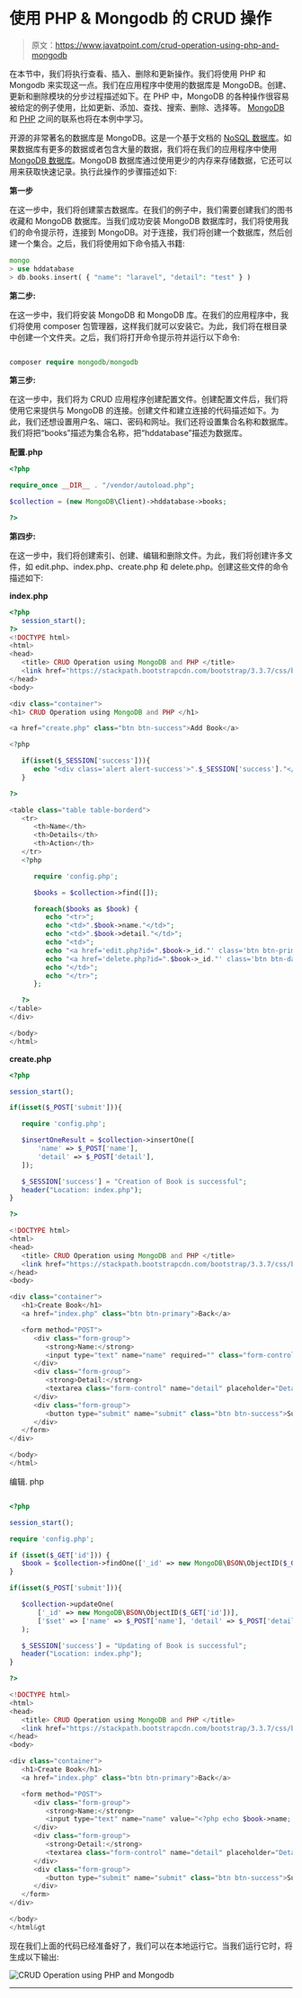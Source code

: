 # 使用 PHP & Mongodb 的 CRUD 操作

> 原文：<https://www.javatpoint.com/crud-operation-using-php-and-mongodb>

在本节中，我们将执行查看、插入、删除和更新操作。我们将使用 PHP 和 Mongodb 来实现这一点。我们在应用程序中使用的数据库是 MongoDB。创建、更新和删除模块的分步过程描述如下。在 PHP 中，MongoDB 的各种操作很容易被给定的例子使用，比如更新、添加、查找、搜索、删除、选择等。 [MongoDB](https://www.javatpoint.com/mongodb-tutorial) 和 [PHP](https://www.javatpoint.com/php-tutorial) 之间的联系也将在本例中学习。

开源的非常著名的数据库是 MongoDB。这是一个基于文档的 [NoSQL 数据库](https://www.javatpoint.com/nosql-databases)。如果数据库有更多的数据或者包含大量的数据，我们将在我们的应用程序中使用 [MongoDB 数据库](https://www.javatpoint.com/mongodb-create-database)。MongoDB 数据库通过使用更少的内存来存储数据，它还可以用来获取快速记录。执行此操作的步骤描述如下:

**第一步**

在这一步中，我们将创建蒙古数据库。在我们的例子中，我们需要创建我们的图书收藏和 MongoDB 数据库。当我们成功安装 MongoDB 数据库时，我们将使用我们的命令提示符，连接到 MongoDB。对于连接，我们将创建一个数据库，然后创建一个集合。之后，我们将使用如下命令插入书籍:

```php
mongo
> use hddatabase
> db.books.insert( { "name": "laravel", "detail": "test" } )

```

**第二步:**

在这一步中，我们将安装 MongoDB 和 MongoDB 库。在我们的应用程序中，我们将使用 composer 包管理器，这样我们就可以安装它。为此，我们将在根目录中创建一个文件夹。之后，我们将打开命令提示符并运行以下命令:

```php

composer require mongodb/mongodb

```

**第三步:**

在这一步中，我们将为 CRUD 应用程序创建配置文件。创建配置文件后，我们将使用它来提供与 MongoDB 的连接。创建文件和建立连接的代码描述如下。为此，我们还想设置用户名、端口、密码和网址。我们还将设置集合名称和数据库。我们将把“books”描述为集合名称，把“hddatabase”描述为数据库。

**配置.php**

```php
<?php

require_once __DIR__ . "/vendor/autoload.php";

$collection = (new MongoDB\Client)->hddatabase->books;

?>

```

**第四步:**

在这一步中，我们将创建索引、创建、编辑和删除文件。为此，我们将创建许多文件，如 edit.php、index.php、create.php 和 delete.php。创建这些文件的命令描述如下:

**index.php**

```php
<?php
   session_start();
?>
<!DOCTYPE html>
<html>
<head>
   <title> CRUD Operation using MongoDB and PHP </title>
   <link href="https://stackpath.bootstrapcdn.com/bootstrap/3.3.7/css/bootstrap.min.css" rel="stylesheet" crossorigin="anonymous">
</head>
<body>

<div class="container">
<h1> CRUD Operation using MongoDB and PHP </h1>

<a href="create.php" class="btn btn-success">Add Book</a>

<?php

   if(isset($_SESSION['success'])){
      echo "<div class='alert alert-success'>".$_SESSION['success']."</div>";
   }

?>

<table class="table table-borderd">
   <tr>
      <th>Name</th>
      <th>Details</th>
      <th>Action</th>
   </tr>
   <?php

      require 'config.php';

      $books = $collection->find([]);

      foreach($books as $book) {
         echo "<tr>";
         echo "<td>".$book->name."</td>";
         echo "<td>".$book->detail."</td>";
         echo "<td>";
         echo "<a href='edit.php?id=".$book->_id."' class='btn btn-primary'>Edit</a>";
         echo "<a href='delete.php?id=".$book->_id."' class='btn btn-danger'>Delete</a>";
         echo "</td>";
         echo "</tr>";
      };

   ?>
</table>
</div>

</body>
</html>

```

**create.php**

```php
<?php

session_start();

if(isset($_POST['submit'])){

   require 'config.php';

   $insertOneResult = $collection->insertOne([
       'name' => $_POST['name'],
       'detail' => $_POST['detail'],
   ]);

   $_SESSION['success'] = "Creation of Book is successful";
   header("Location: index.php");
}

?>

<!DOCTYPE html>
<html>
<head>
   <title> CRUD Operation using MongoDB and PHP </title>
   <link href="https://stackpath.bootstrapcdn.com/bootstrap/3.3.7/css/bootstrap.min.css" rel="stylesheet" crossorigin="anonymous">
</head>
<body>

<div class="container">
   <h1>Create Book</h1>
   <a href="index.php" class="btn btn-primary">Back</a>

   <form method="POST">
      <div class="form-group">
         <strong>Name:</strong>
         <input type="text" name="name" required="" class="form-control" placeholder="Name">
      </div>
      <div class="form-group">
         <strong>Detail:</strong>
         <textarea class="form-control" name="detail" placeholder="Detail" placeholder="Detail"></textarea>
      </div>
      <div class="form-group">
         <button type="submit" name="submit" class="btn btn-success">Submit</button>
      </div>
   </form>
</div>

</body>
</html>

```

编辑. php

```php

<?php

session_start();

require 'config.php';

if (isset($_GET['id'])) {
   $book = $collection->findOne(['_id' => new MongoDB\BSON\ObjectID($_GET['id'])]);
}

if(isset($_POST['submit'])){

   $collection->updateOne(
       ['_id' => new MongoDB\BSON\ObjectID($_GET['id'])],
       ['$set' => ['name' => $_POST['name'], 'detail' => $_POST['detail'],]]
   );

   $_SESSION['success'] = "Updating of Book is successful";
   header("Location: index.php");
}

?>

<!DOCTYPE html>
<html>
<head>
   <title> CRUD Operation using MongoDB and PHP </title>
   <link href="https://stackpath.bootstrapcdn.com/bootstrap/3.3.7/css/bootstrap.min.css" rel="stylesheet" crossorigin="anonymous">
</head>
<body>

<div class="container">
   <h1>Create Book</h1>
   <a href="index.php" class="btn btn-primary">Back</a>

   <form method="POST">
      <div class="form-group">
         <strong>Name:</strong>
         <input type="text" name="name" value="<?php echo $book->name; ?>" required="" class="form-control" placeholder="Name">
      </div>
      <div class="form-group">
         <strong>Detail:</strong>
         <textarea class="form-control" name="detail" placeholder="Detail" placeholder="Detail"><?php echo $book->detail; ?></textarea>
      </div>
      <div class="form-group">
         <button type="submit" name="submit" class="btn btn-success">Submit</button>
      </div>
   </form>
</div>

</body>
</html&gt

```

现在我们上面的代码已经准备好了，我们可以在本地运行它。当我们运行它时，将生成以下输出:

![CRUD Operation using PHP and Mongodb](img/934c2128605c5028c53eac236c658734.png)

* * *